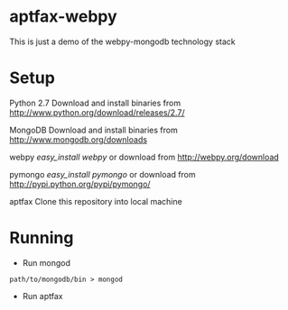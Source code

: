 aptfax-webpy
============

This is just a demo of the webpy-mongodb technology stack

Setup
=====
Python 2.7	Download and install binaries from http://www.python.org/download/releases/2.7/

MongoDB		Download and install binaries from http://www.mongodb.org/downloads

webpy		*easy_install webpy* or download from http://webpy.org/download

pymongo		*easy_install pymongo* or download from http://pypi.python.org/pypi/pymongo/

aptfax		Clone this repository into local machine

Running
=======
* Run mongod

``` path/to/mongodb/bin > mongod ```

* Run aptfax

``` path/to/aptfax/ > python application.py